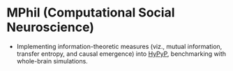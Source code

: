 # MPhil (Computational Social Neuroscience)
- Implementing information-theoretic measures (viz., mutual information, transfer entropy, and causal emergence) into [HyPyP](https://github.com/ppsp-team/HyPyP), benchmarking with whole-brain simulations.
